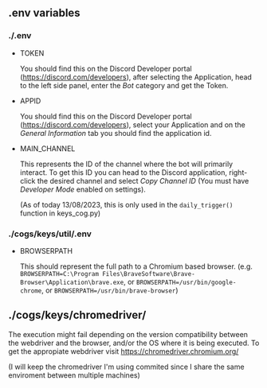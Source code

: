 .env variables
--------------
### ./.env ###
* TOKEN

    You should find this on the Discord Developer portal (https://discord.com/developers), after selecting
    the Application, head to the left side panel, enter the *Bot* category and get the Token.

* APPID

  You should find this on the Discord Developer portal (https://discord.com/developers), select your Application
  and on the *General Information* tab you should find the application id.

* MAIN_CHANNEL

  This represents the ID of the channel where the bot will primarily interact. To get this ID you can head to the Discord
  application, right-click the desired channel and select *Copy Channel ID* (You must have *Developer Mode* enabled on settings).

  (As of today 13/08/2023, this is only used in the ```daily_trigger()``` function in keys_cog.py)

### ./cogs/keys/util/.env ###

* BROWSERPATH

  This should represent the full path to a Chromium based browser.
  (e.g. ```BROWSERPATH=C:\Program Files\BraveSoftware\Brave-Browser\Application\brave.exe```,
  or ```BROWSERPATH=/usr/bin/google-chrome```,
  or ```BROWSERPATH=/usr/bin/brave-browser```)

./cogs/keys/chromedriver/
--------------

  The execution might fail depending on the version compatibility between the webdriver and the browser, and/or the OS where it is being executed. To get the appropiate webdriver visit https://chromedriver.chromium.org/
  
  (I will keep the chromedriver I'm using commited since I share the same enviroment between multiple machines)